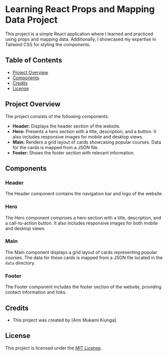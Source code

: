 # Learning React Props and Mapping Data Project

This project is a simple React application where I learned and practiced using props and mapping data. Additionally, I showcased my expertise in Tailwind CSS for styling the components.

## Table of Contents

- [Project Overview](#project-overview)
- [Components](#components)
- [Credits](#credits)
- [License](#license)

## Project Overview

The project consists of the following components:

- **Header:** Displays the header section of the website.
- **Hero:** Presents a hero section with a title, description, and a button. It also includes responsive images for mobile and desktop views.
- **Main:** Renders a grid layout of cards showcasing popular courses. Data for the cards is mapped from a JSON file.
- **Footer:** Shows the footer section with relevant information.

## Components

### Header

The Header component contains the navigation bar and logo of the website.

### Hero

The Hero component comprises a hero section with a title, description, and a call-to-action button. It also includes responsive images for both mobile and desktop views.

### Main

The Main component displays a grid layout of cards representing popular courses. The data for these cards is mapped from a JSON file located in the `data` directory.

### Footer

The Footer component includes the footer section of the website, providing contact information and links.

## Credits

- This project was created by [Ann Mukami Kiunga].

## License

This project is licensed under the [MIT License](LICENSE).